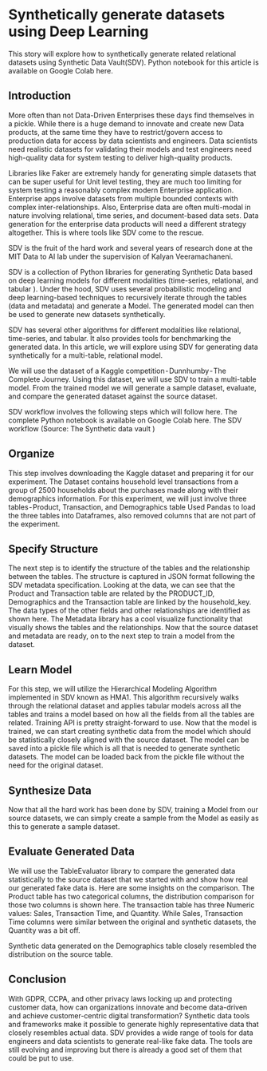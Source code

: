 # Synthetically generate datasets using Deep Learning
This story will explore how to synthetically generate related relational datasets using Synthetic Data Vault(SDV). Python notebook for this article is available on Google Colab here.

## Introduction
More often than not Data-Driven Enterprises these days find themselves in a pickle. While there is a huge demand to innovate and create new Data products, at the same time they have to restrict/govern access to production data for access by data scientists and engineers. Data scientists need realistic datasets for validating their models and test engineers need high-quality data for system testing to deliver high-quality products.

Libraries like Faker are extremely handy for generating simple datasets that can be super useful for Unit level testing, they are much too limiting for system testing a reasonably complex modern Enterprise application. Enterprise apps involve datasets from multiple bounded contexts with complex inter-relationships. Also, Enterprise data are often multi-modal in nature involving relational, time series, and document-based data sets. Data generation for the enterprise data products will need a different strategy altogether. This is where tools like SDV come to the rescue.

SDV is the fruit of the hard work and several years of research done at the MIT Data to AI lab under the supervision of Kalyan Veeramachaneni.

SDV is a collection of Python libraries for generating Synthetic Data based on deep learning models for different modalities (time-series, relational, and tabular ). Under the hood, SDV uses several probabilistic modeling and deep learning-based techniques to recursively iterate through the tables (data and metadata) and generate a Model. The generated model can then be used to generate new datasets synthetically.

SDV has several other algorithms for different modalities like relational, time-series, and tabular. It also provides tools for benchmarking the generated data. In this article, we will explore using SDV for generating data synthetically for a multi-table, relational model.

We will use the dataset of a Kaggle competition - Dunnhumby - The Complete Journey. Using this dataset, we will use SDV to train a multi-table model. From the trained model we will generate a sample dataset, evaluate, and compare the generated dataset against the source dataset.

SDV workflow involves the following steps which will follow here. The complete Python notebook is available on Google Colab here.
The SDV workflow (Source: The Synthetic data vault )

## Organize
This step involves downloading the Kaggle dataset and preparing it for our experiment. The Dataset contains household level transactions from a group of 2500 households about the purchases made along with their demographics information. For this experiment, we will just involve three tables - Product, Transaction, and Demographics table
Used Pandas to load the three tables into Dataframes, also removed columns that are not part of the experiment.

## Specify Structure
The next step is to identify the structure of the tables and the relationship between the tables. The structure is captured in JSON format following the SDV metadata specification.
Looking at the data, we can see that the Product and Transaction table are related by the PRODUCT_ID, Demographics and the Transaction table are linked by the household_key. The data types of the other fields and other relationships are identified as shown here.
The Metadata library has a cool visualize functionality that visually shows the tables and the relationships.
Now that the source dataset and metadata are ready, on to the next step to train a model from the dataset.
## Learn Model
For this step, we will utilize the Hierarchical Modeling Algorithm implemented in SDV known as HMA1.
This algorithm recursively walks through the relational dataset and applies tabular models across all the tables and trains a model based on how all the fields from all the tables are related.
Training API is pretty straight-forward to use.
Now that the model is trained, we can start creating synthetic data from the model which should be statistically closely aligned with the source dataset.
The model can be saved into a pickle file which is all that is needed to generate synthetic datasets. The model can be loaded back from the pickle file without the need for the original dataset.
## Synthesize Data
Now that all the hard work has been done by SDV, training a Model from our source datasets, we can simply create a sample from the Model as easily as this to generate a sample dataset.
## Evaluate Generated Data
We will use the TableEvaluator library to compare the generated data statistically to the source dataset that we started with and show how real our generated fake data is.
Here are some insights on the comparison.
The Product table has two categorical columns, the distribution comparison for those two columns is shown here.
The transaction table has three Numeric values: Sales, Transaction Time, and Quantity. While Sales, Transaction Time columns were similar between the original and synthetic datasets, the Quantity was a bit off.

Synthetic data generated on the Demographics table closely resembled the distribution on the source table.
## Conclusion
With GDPR, CCPA, and other privacy laws locking up and protecting customer data, how can organizations innovate and become data-driven and achieve customer-centric digital transformation? Synthetic data tools and frameworks make it possible to generate highly representative data that closely resembles actual data.
SDV provides a wide range of tools for data engineers and data scientists to generate real-like fake data. The tools are still evolving and improving but there is already a good set of them that could be put to use.
